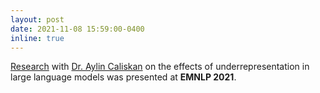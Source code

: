 ```yaml
---
layout: post
date: 2021-11-08 15:59:00-0400
inline: true
---
```


[Research](https://arxiv.org/pdf/2110.00672.pdf) with [Dr. Aylin Caliskan](https://www2.seas.gwu.edu/~aylin/) on the effects of underrepresentation in large language models was presented at **EMNLP 2021**.